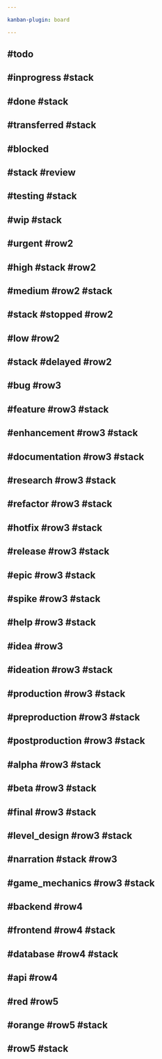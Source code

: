 ```yaml
---

kanban-plugin: board

---
```


## #todo

## #inprogress #stack

## #done #stack

## #transferred #stack

## #blocked

## #stack #review

## #testing #stack

## #wip #stack

## #urgent #row2

## #high  #stack #row2

## #medium #row2 #stack

## #stack #stopped #row2

## #low #row2

## #stack #delayed #row2

## #bug #row3

## #feature #row3 #stack

## #enhancement #row3 #stack

## #documentation #row3 #stack

## #research #row3 #stack

## #refactor #row3 #stack

## #hotfix #row3 #stack

## #release #row3 #stack

## #epic #row3 #stack

## #spike #row3 #stack

## #help #row3 #stack

## #idea #row3

## #ideation #row3 #stack

## #production #row3 #stack

## #preproduction #row3 #stack

## #postproduction #row3 #stack

## #alpha #row3 #stack

## #beta #row3 #stack

## #final #row3 #stack

## #level_design #row3 #stack

## #narration  #stack #row3

## #game_mechanics #row3 #stack

## #backend #row4

## #frontend #row4 #stack

## #database #row4 #stack

##  #api #row4

## #red #row5

## #orange #row5 #stack

## #row5 #stack


